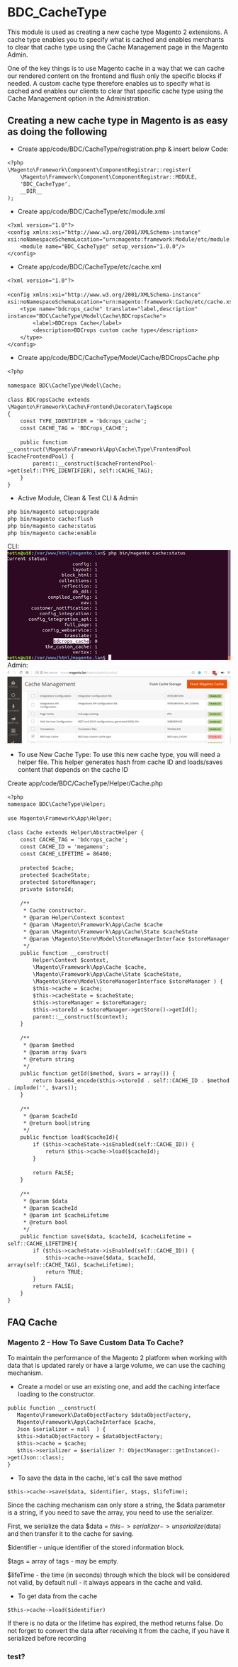 # BDC_CacheType

This module is used as creating a new cache type Magento 2 extensions.
A cache type enables you to specify what is cached and enables merchants to clear that cache type using the Cache Management page in the Magento Admin.

One of the key things is to use Magento cache in a way that we can cache our rendered content on the frontend and flush only the specific blocks if needed. A custom cache type therefore enables us to specify what is cached and enables our clients to clear that specific cache type using the Cache Management option in the Administration.



## Creating a new cache type in Magento is as easy as doing the following

- Create app/code/BDC/CacheType/registration.php & insert below Code:
```
<?php
\Magento\Framework\Component\ComponentRegistrar::register(
    \Magento\Framework\Component\ComponentRegistrar::MODULE,
    'BDC_CacheType',
    __DIR__
);

```
- Create app/code/BDC/CacheType/etc/module.xml
```
<?xml version="1.0"?>
<config xmlns:xsi="http://www.w3.org/2001/XMLSchema-instance" xsi:noNamespaceSchemaLocation="urn:magento:framework:Module/etc/module.xsd">
    <module name="BDC_CacheType" setup_version="1.0.0"/>
</config>

```
- Create app/code/BDC/CacheType/etc/cache.xml

```
<?xml version="1.0"?>

<config xmlns:xsi="http://www.w3.org/2001/XMLSchema-instance" xsi:noNamespaceSchemaLocation="urn:magento:framework:Cache/etc/cache.xsd">
    <type name="bdcrops_cache" translate="label,description" instance="BDC\CacheType\Model\Cache\BDCropsCache">
        <label>BDCrops Cache</label>
        <description>BDCrops custom cache type</description>
    </type>
</config>

```

- Create app/code/BDC/CacheType/Model/Cache/BDCropsCache.php
```
<?php

namespace BDC\CacheType\Model\Cache;

class BDCropsCache extends \Magento\Framework\Cache\Frontend\Decorator\TagScope
{
    const TYPE_IDENTIFIER = 'bdcrops_cache';
    const CACHE_TAG = 'BDCrops_CACHE';

    public function __construct(\Magento\Framework\App\Cache\Type\FrontendPool $cacheFrontendPool) {
        parent::__construct($cacheFrontendPool->get(self::TYPE_IDENTIFIER), self::CACHE_TAG);
    }
}

```
- Active Module, Clean & Test CLI & Admin
```
php bin/magento setup:upgrade
php bin/magento cache:flush
php bin/magento cache:status
php bin/magento cache:enable

```


CLI:
![](docs/CacheStatusCli.png)
Admin:
![](docs/CacheStatusAdmin.png)

- To  use New  Cache Type:
To use this new cache type, you will need a helper file. This helper generates hash from cache ID and loads/saves content that depends on the cache ID

Create app/code/BDC/CacheType/Helper/Cache.php
```
<?php
namespace BDC\CacheType\Helper;

use Magento\Framework\App\Helper;

class Cache extends Helper\AbstractHelper {
    const CACHE_TAG = 'bdcrops_cache';
    const CACHE_ID = 'megamenu';
    const CACHE_LIFETIME = 86400;

    protected $cache;
    protected $cacheState;
    protected $storeManager;
    private $storeId;

    /**
     * Cache constructor.
     * @param Helper\Context $context
     * @param \Magento\Framework\App\Cache $cache
     * @param \Magento\Framework\App\Cache\State $cacheState
     * @param \Magento\Store\Model\StoreManagerInterface $storeManager
     */
    public function __construct(
        Helper\Context $context,
        \Magento\Framework\App\Cache $cache,
        \Magento\Framework\App\Cache\State $cacheState,
        \Magento\Store\Model\StoreManagerInterface $storeManager ) {
        $this->cache = $cache;
        $this->cacheState = $cacheState;
        $this->storeManager = $storeManager;
        $this->storeId = $storeManager->getStore()->getId();
        parent::__construct($context);
    }

    /**
     * @param $method
     * @param array $vars
     * @return string
     */
    public function getId($method, $vars = array()) {
        return base64_encode($this->storeId . self::CACHE_ID . $method . implode('', $vars));
    }

    /**
     * @param $cacheId
     * @return bool|string
     */
    public function load($cacheId){
        if ($this->cacheState->isEnabled(self::CACHE_ID)) {
            return $this->cache->load($cacheId);
        }

        return FALSE;
    }

    /**
     * @param $data
     * @param $cacheId
     * @param int $cacheLifetime
     * @return bool
     */
    public function save($data, $cacheId, $cacheLifetime = self::CACHE_LIFETIME){
        if ($this->cacheState->isEnabled(self::CACHE_ID)) {
            $this->cache->save($data, $cacheId, array(self::CACHE_TAG), $cacheLifetime);
            return TRUE;
        }
        return FALSE;
    }
}

```
##  FAQ Cache

### Magento 2 - How To Save Custom Data To Cache?
To maintain the performance of the Magento 2 platform when working with data that is updated rarely or have a large volume, we can use the caching mechanism.

- Create a model or use an existing one, and add the caching interface loading to the constructor.
```
public function __construct(
   Magento\Framework\DataObjectFactory $dataObjectFactory,
   Magento\Framework\App\CacheInterface $cache,
   Json $serializer = null  ) {
   $this->dataObjectFactory = $dataObjectFactory;
   $this->cache = $cache;
   $this->serializer = $serializer ?: ObjectManager::getInstance()->get(Json::class);
}
```
- To save the data in the cache, let's call the save method
```
$this->cache->save($data, $identifier, $tags, $lifeTime);
```

Since the caching mechanism can only store a string, the $data parameter is a string, if you need to save the array, you need to use the serializer.

First, we serialize the data $data = $this->serializer->unserialize($data) and then transfer it to the cache for saving.

$identifier - unique identifier of the stored information block.

$tags = array of tags - may be empty.

$lifeTime - the time (in seconds) through which the block will be considered not valid, by default null - it always appears in the cache and valid.

- To get data from the cache
```
$this->cache->load($identifier)
```

If there is no data or the lifetime has expired, the method returns false.
Do not forget to convert the data after receiving it from the cache, if you have it serialized before recording

### test?
